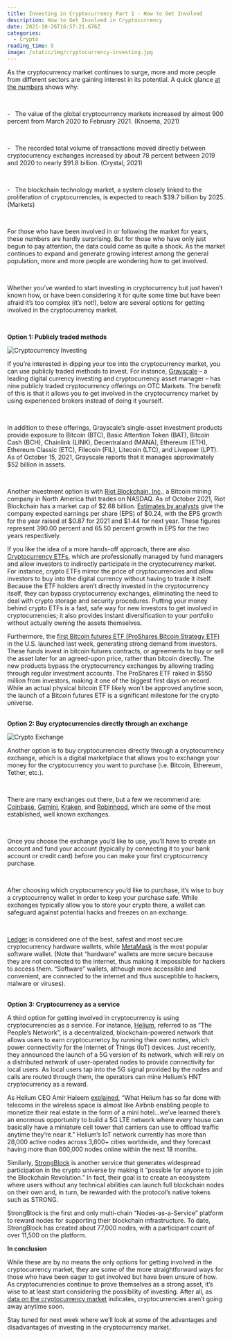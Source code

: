 ```yaml
---
title: Investing in Cryptocurrency Part 1 - How to Get Involved
description: How to Get Involved in Cryptocurrency
date: 2021-10-26T16:57:21.676Z
categories:
  - Crypto
reading_time: 5
image: /static/img/cryptocurrency-investing.jpg
---
```

As the cryptocurrency market continues to surge, more and more people from different sectors are gaining interest in its potential. A quick glance [at the numbers](https://financesonline.com/cryptocurrency-statistics/#:~:text=General%20Cryptocurrency%20Market%20Statistics%201%20The%20value%20of,2020%20to%20February%202021.%20...%) shows why:

 

\-   The value of the global cryptocurrency markets increased by almost 900 percent from March 2020 to February 2021. (Knoema, 2021)

 

\-   The recorded total volume of transactions moved directly between cryptocurrency exchanges increased by about 78 percent between 2019 and 2020 to nearly $91.8 billion. (Crystal, 2021)

 

\-   The blockchain technology market, a system closely linked to the proliferation of cryptocurrencies, is expected to reach $39.7 billion by 2025. (Markets)

 

For those who have been involved in or following the market for years, these numbers are hardly surprising. But for those who have only just begun to pay attention, the data could come as quite a shock. As the market continues to expand and generate growing interest among the general population, more and more people are wondering how to get involved. 

 

Whether you’ve wanted to start investing in cryptocurrency but just haven’t known how, or have been considering it for quite some time but have been afraid it’s too complex (it’s not!), below are several options for getting involved in the cryptocurrency market.

 

**Option 1: Publicly traded methods**

![](/static/img/investing-in-cryptocurrency.jpg "Cryptocurrency Investing")

If you’re interested in dipping your toe into the cryptocurrency market, you can use publicly traded methods to invest. For instance, [Grayscale](https://grayscale.com/) – a leading digital currency investing and cryptocurrency asset manager – has nine publicly traded cryptocurrency offerings on OTC Markets. The benefit of this is that it allows you to get involved in the cryptocurrency market by using experienced brokers instead of doing it yourself. 

 

In addition to these offerings, Grayscale’s single-asset investment products provide exposure to Bitcoin (BTC), Basic Attention Token (BAT), Bitcoin Cash (BCH), Chainlink (LINK), Decentraland (MANA), Ethereum (ETH), Ethereum Classic (ETC), Filecoin (FIL), Litecoin (LTC), and Livepeer (LPT). As of October 15, 2021, Grayscale reports that it manages approximately $52 billion in assets.

 

Another investment option is with [Riot Blockchain, Inc](https://www.riotblockchain.com/)., a Bitcoin mining company in North America that trades on NASDAQ. As of October 2021, Riot Blockchain has a market cap of $2.68 billion. [Estimates by analysts](https://stocksregister.com/2021/10/19/what-are-you-thinking-about-investing-in-riot-blockchain-inc-nasdaq-riot-stock/) give the company expected earnings per share (EPS) of $0.24, with the EPS growth for the year raised at $0.87 for 2021 and $1.44 for next year. These figures represent 390.00 percent and 65.50 percent growth in EPS for the two years respectively.



If you like the idea of a more hands-off approach, there are also [Cryptocurrency ETFs](https://www.benzinga.com/money/best-crypto-etfs/), which are professionally managed by fund managers and allow investors to indirectly participate in the cryptocurrency market. For instance, crypto ETFs mirror the price of cryptocurrencies and allow investors to buy into the digital currency without having to trade it itself. Because the ETF holders aren’t directly invested in the cryptocurrency itself, they can bypass cryptocurrency exchanges, eliminating the need to deal with crypto storage and security procedures. Putting your money behind crypto ETFs is a fast, safe way for new investors to get involved in cryptocurrencies; it also provides instant diversification to your portfolio without actually owning the assets themselves. 



Furthermore, the [first Bitcoin futures ETF (ProShares Bitcoin Strategy ETF)](https://www.coindesk.com/policy/2021/10/19/what-to-make-of-the-first-bitcoin-futures-etf-launch/) in the U.S. launched last week, generating strong demand from investors. ​​These funds invest in bitcoin futures contracts, or agreements to buy or sell the asset later for an agreed-upon price, rather than bitcoin directly. The new products bypass the cryptocurrency exchanges by allowing trading through regular investment accounts. The ProShares ETF raked in $550 million from investors, making it one of the biggest first days on record. While an actual physical bitcoin ETF likely won’t be approved anytime soon, the launch of a Bitcoin futures ETF is a significant milestone for the crypto universe. 

\
**Option 2: Buy cryptocurrencies directly through an exchange**

![](/static/img/crypto-exchange.jpg "Crypto Exchange")

Another option is to buy cryptocurrencies directly through a cryptocurrency exchange, which is a digital marketplace that allows you to exchange your money for the cryptocurrency you want to purchase (i.e. Bitcoin, Ethereum, Tether, etc.).

 

There are many exchanges out there, but a few we recommend are: [Coinbase](https://www.coinbase.com/plp/nar3?utm_source=google_search_b&utm_medium=cpc&utm_campaign=14162546120&utm_content=126804837498&utm_term=coinbase&utm_creative=543148349882&cb_device=c&cb_placement=&cb_country=us&cb_city=open&cb_language=en_us&gclid=CjwKCAjwn8SLBhAyEiwAHNTJbeKaBgZVtjkjbZWRDSg_bZP-nUpcEepR0AjIaEUgnykubXsRa6dBSBoCf74QAvD_BwE), [Gemini](https://www.gemini.com/), [Kraken](https://www.kraken.com/en-us/?clickid=S6qV5bzWHxyIRBXxyxWiKU4dUkBSC227STBH0A0&utm_source=Impact&utm_medium=Affiliate&utm_campaign=10078&utm_content=Online%20Tracking%20Link&irgwc=1&mpid=10078), and [Robinhood](https://robinhood.com/us/en/), which are some of the most established, well known exchanges.

 

Once you choose the exchange you’d like to use, you’ll have to create an account and fund your account (typically by connecting it to your bank account or credit card) before you can make your first cryptocurrency purchase.

 

After choosing which cryptocurrency you’d like to purchase, it’s wise to buy a cryptocurrency wallet in order to keep your purchase safe. While exchanges typically allow you to store your crypto there, a wallet can safeguard against potential hacks and freezes on an exchange.

 

[Ledger](https://www.ledger.com/) is considered one of the best, safest and most secure cryptocurrency hardware wallets, while [MetaMask](https://metamask.io/) is the most popular software wallet. (Note that “hardware” wallets are more secure because they are not connected to the internet, thus making it impossible for hackers to access them. “Software” wallets, although more accessible and convenient, are connected to the internet and thus susceptible to hackers, malware or viruses).

\
**Option 3: Cryptocurrency as a service** 



A third option for getting involved in cryptocurrency is using cryptocurrencies as a service. For instance, [Helium](https://www.helium.com/), referred to as “The People’s Network”, is a decentralized, blockchain-powered network that allows users to earn cryptocurrency by running their own notes, which power connectivity for the Internet of Things (IoT) devices. Just recently, they announced the launch of a 5G version of its network, which will rely on a distributed network of user-operated nodes to provide connectivity for local users. As local users tap into the 5G signal provided by the nodes and calls are routed through them, the operators can mine Helium’s HNT cryptocurrency as a reward. 



As Helium CEO Amir Haleem [explained](https://www.coindesk.com/business/2021/04/27/helium-to-launch-5g-network-with-blockchain-powered-mesh-of-diy-telco-hubs/), “What Helium has so far done with telecoms in the wireless space is almost like Airbnb enabling people to monetize their real estate in the form of a mini hotel...we’ve learned there’s an enormous opportunity to build a 5G LTE network where every house can basically have a miniature cell tower that carriers can use to offload traffic anytime they’re near it.” Helium’s IoT network currently has more than 28,000 active nodes across 3,800+ cities worldwide, and they forecast having more than 600,000 nodes online within the next 18 months. 



Similarly, [StrongBlock](http://strongblock.io) is another service that generates widespread participation in the crypto universe by making it “possible for anyone to join the Blockchain Revolution.” In fact, their goal is to create an ecosystem where users without any technical abilities can launch full blockchain nodes on their own and, in turn, be rewarded with the protocol’s native tokens such as STRONG. 



StrongBlock is the first and only multi-chain “Nodes-as-a-Service” platform to reward nodes for supporting their blockchain infrastructure. To date, StrongBlock has created about 77,000 nodes, with a participant count of over 11,500 on the platform.



**In conclusion**



While these are by no means the only options for getting involved in the cryptocurrency market, they are some of the more straightforward ways for those who have been eager to get involved but have been unsure of how. As cryptocurrencies continue to prove themselves as a strong asset, it’s wise to at least start considering the possibility of investing. After all, as [data on the cryptocurrency market](https://financesonline.com/cryptocurrency-statistics/#:~:text=General%20Cryptocurrency%20Market%20Statistics%201%20The%20value%20of,2020%20to%20February%202021.%20...%) indicates, cryptocurrencies aren’t going away anytime soon.



Stay tuned for next week where we’ll look at some of the advantages and disadvantages of investing in the cryptocurrency market.